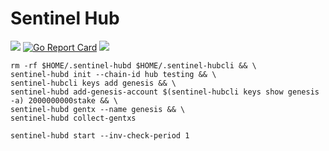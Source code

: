 # Sentinel Hub

[![](https://img.shields.io/github/release-pre/sentinel-official/sentinel-hub.svg?style=flat)](https://github.com/sentinel-official/sentinel-hub/releases/latest)
[![Go Report Card](https://goreportcard.com/badge/github.com/sentinel-official/sentinel-hub)](https://goreportcard.com/report/github.com/sentinel-official/sentinel-hub)
[![](https://tokei.rs/b1/github/sentinel-official/sentinel-hub)](https://github.com/sentinel-official/sentinel-hub)

```
rm -rf $HOME/.sentinel-hubd $HOME/.sentinel-hubcli && \
sentinel-hubd init --chain-id hub testing && \
sentinel-hubcli keys add genesis && \
sentinel-hubd add-genesis-account $(sentinel-hubcli keys show genesis -a) 2000000000stake && \
sentinel-hubd gentx --name genesis && \
sentinel-hubd collect-gentxs
```

```
sentinel-hubd start --inv-check-period 1
```
